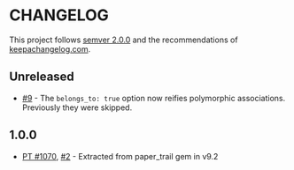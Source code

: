 # CHANGELOG

This project follows [semver 2.0.0](http://semver.org/spec/v2.0.0.html) and 
the recommendations of [keepachangelog.com](http://keepachangelog.com/).

## Unreleased

- [#9](https://github.com/westonganger/paper_trail-association_tracking/pull/9) - The `belongs_to: true` option now reifies polymorphic associations. Previously they were skipped.
## 1.0.0

- [PT #1070](https://github.com/paper-trail-gem/paper_trail/issues/1070), [#2](https://github.com/westonganger/paper_trail-association_tracking/issues/2) - Extracted from paper_trail gem in v9.2
